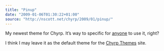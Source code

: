 ```yaml
---
title: "Pinup"
date: "2009-01-06T01:30:22+01:00"
source: "http://nscott.net/chyrp/2009/01/pinup/"
---
```


My newest theme for Chyrp. It’s way to specific for [anyone](http://chyrp.net/extend/view/116) to use it, right?

I think I may leave it as the default theme for the [Chyrp Themes](http://nscott.net/chyrp/) site.
